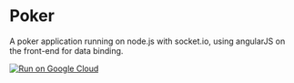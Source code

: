 # Poker

A poker application running on node.js with socket.io, using angularJS on the front-end for data binding.

[![Run on Google Cloud](https://storage.googleapis.com/cloudrun/button.svg)](https://console.cloud.google.com/cloudshell/editor?shellonly=true&cloudshell_image=gcr.io/cloudrun/button&cloudshell_git_repo=https://github.com/kvh/Poker.git)
